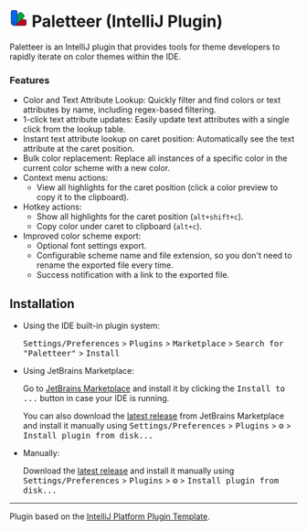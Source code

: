 # <img src="src/main/resources/META-INF/pluginIcon.svg" alt="Paletteer Icon" width="32" height="32" /> Paletteer (IntelliJ Plugin)


[//]: # ()

[//]: # (![Build]&#40;https://github.com/DavidSeptimus/paletteer-intellij-plugin/workflows/Build/badge.svg&#41;)

[//]: # ([![Version]&#40;https://img.shields.io/jetbrains/plugin/v/MARKETPLACE_ID.svg&#41;]&#40;https://plugins.jetbrains.com/plugin/MARKETPLACE_ID&#41;)

[//]: # ([![Downloads]&#40;https://img.shields.io/jetbrains/plugin/d/MARKETPLACE_ID.svg&#41;]&#40;https://plugins.jetbrains.com/plugin/MARKETPLACE_ID&#41;)

[//]: # ()
[//]: # (## Template ToDo list)

[//]: # (- [x] Create a new [IntelliJ Platform Plugin Template][template] project.)

[//]: # (- [ ] Get familiar with the [template documentation][template].)

[//]: # (- [ ] Adjust the [pluginGroup]&#40;./gradle.properties&#41; and [pluginName]&#40;./gradle.properties&#41;, as well as the [id]&#40;./src/main/resources/META-INF/plugin.xml&#41; and [sources package]&#40;./src/main/kotlin&#41;.)

[//]: # (- [ ] Adjust the plugin description in `README` &#40;see [Tips][docs:plugin-description]&#41;)

[//]: # (- [ ] Review the [Legal Agreements]&#40;https://plugins.jetbrains.com/docs/marketplace/legal-agreements.html?from=IJPluginTemplate&#41;.)

[//]: # (- [ ] [Publish a plugin manually]&#40;https://plugins.jetbrains.com/docs/intellij/publishing-plugin.html?from=IJPluginTemplate&#41; for the first time.)

[//]: # (- [ ] Set the `MARKETPLACE_ID` in the above README badges. You can obtain it once the plugin is published to JetBrains Marketplace.)

[//]: # (- [ ] Set the [Plugin Signing]&#40;https://plugins.jetbrains.com/docs/intellij/plugin-signing.html?from=IJPluginTemplate&#41; related [secrets]&#40;https://github.com/JetBrains/intellij-platform-plugin-template#environment-variables&#41;.)

[//]: # (- [ ] Set the [Deployment Token]&#40;https://plugins.jetbrains.com/docs/marketplace/plugin-upload.html?from=IJPluginTemplate&#41;.)

[//]: # (- [ ] Click the <kbd>Watch</kbd> button on the top of the [IntelliJ Platform Plugin Template][template] to be notified about releases containing new features and fixes.)

[//]: # (- [ ] Configure the [CODECOV_TOKEN]&#40;https://docs.codecov.com/docs/quick-start&#41; secret for automated test coverage reports on PRs)

<!-- Plugin description -->
Paletteer is an IntelliJ plugin that provides tools for theme developers to rapidly iterate on color themes within the IDE.

### Features

- Color and Text Attribute Lookup: Quickly filter and find colors or text attributes by name, including regex-based filtering.
- 1-click text attribute updates: Easily update text attributes with a single click from the lookup table.
- Instant text attribute lookup on caret position: Automatically see the text attribute at the caret position.
- Bulk color replacement: Replace all instances of a specific color in the current color scheme with a new color.
- Context menu actions:
  - View all highlights for the caret position (click a color preview to copy it to the clipboard).
- Hotkey actions:
  - Show all highlights for the caret position (`alt+shift+c`).
  - Copy color under caret to clipboard (`alt+c`).
- Improved color scheme export:
  - Optional font settings export.
  - Configurable scheme name and file extension, so you don't need to rename the exported file every time.
  - Success notification with a link to the exported file.
<!-- Plugin description end -->

## Installation

- Using the IDE built-in plugin system:
  
  <kbd>Settings/Preferences</kbd> > <kbd>Plugins</kbd> > <kbd>Marketplace</kbd> > <kbd>Search for "Paletteer"</kbd> >
  <kbd>Install</kbd>
  
- Using JetBrains Marketplace:

  Go to [JetBrains Marketplace](https://plugins.jetbrains.com/plugin/MARKETPLACE_ID) and install it by clicking the <kbd>Install to ...</kbd> button in case your IDE is running.

  You can also download the [latest release](https://plugins.jetbrains.com/plugin/MARKETPLACE_ID/versions) from JetBrains Marketplace and install it manually using
  <kbd>Settings/Preferences</kbd> > <kbd>Plugins</kbd> > <kbd>⚙️</kbd> > <kbd>Install plugin from disk...</kbd>

- Manually:

  Download the [latest release](https://github.com/DavidSeptimus/paletteer-intellij-plugin/releases/latest) and install it manually using
  <kbd>Settings/Preferences</kbd> > <kbd>Plugins</kbd> > <kbd>⚙️</kbd> > <kbd>Install plugin from disk...</kbd>


---
Plugin based on the [IntelliJ Platform Plugin Template][template].

[template]: https://github.com/JetBrains/intellij-platform-plugin-template
[docs:plugin-description]: https://plugins.jetbrains.com/docs/intellij/plugin-user-experience.html#plugin-description-and-presentation
